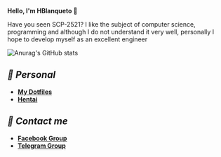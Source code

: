 **Hello, I'm HBlanqueto 👋**

Have you seen SCP-2521? I like the subject of computer science, programming and although I do not understand it very well, personally I hope to develop myself as an excellent engineer

![Anurag's GitHub stats](https://github-readme-stats.vercel.app/api?username=Blanqueto&count_private=true)

## ***📂 Personal***

- **[My Dotfiles](https://github.com/Hblanqueto/The-Sensuals-Dotfiles)**
- **[Hentai](https://www.youtube.com/watch?v=WQRObrOqXho)**

## ***👥 Contact me***

- **[Facebook Group](https://www.facebook.com/groups/xunix.welcome.to.the.heaven)**
- **[Telegram Group](https://t.me/XUnixCommunity)**

